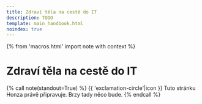 ```yaml
---
title: Zdraví těla na cestě do IT
description: TODO
template: main_handbook.html
noindex: true
---
```


{% from 'macros.html' import note with context %}

# Zdraví těla na cestě do IT

{% call note(standout=True) %}
  {{ 'exclamation-circle'|icon }} Tuto stránku Honza právě připravuje. Brzy tady něco bude.
{% endcall %}


<!-- {#

Také by se vedle psychické stránky dala přidat i fyzická – nezapomenout sportovat, a sedět hodiny u počítače taky není jen tak pro někoho, kdo není zvyklý. A možná i ergonomie.

#} -->
